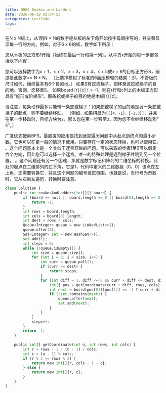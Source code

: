 ```yaml
---
title: 0909 Snakes and Ladders
date: 2020-06-29 02:04:53
categories: LeetCode
tags:
---
```



在N x N板上，从1到N * N的数字是从板的左下角开始按字母顺序写的，并交替显示每一行的方向。例如，对于6 x 6的板，数字如下所示：

您从木板的正方形1开始（始终在最后一行和第一列）。从平方x开始的每一步都包括以下内容：

您可以选择数字为x + 1，x + 2，x + 3，x + 4，x + 5或x + 6的目标正方形S，前提是此数字<= N * N。
（此选择模拟了标准的6面压模辊的结果：即，不管板的尺寸如何，始终最多有6个目的地。）
如果S有蛇或梯子，则移至该蛇或梯子的目的地。否则，您移至S。
如果board [r] [c]！= -1，则在r行和c列上的木板正方形具有“蛇形或阶梯形”。那条蛇或梯子的目的地是木板[r] [c]。

请注意，每条动作最多只能带一条蛇或梯子：如果蛇或梯子的目的地是另一条蛇或梯子的起点，则不要继续移动。 （例如，如果棋盘为`[[[4，-1]，[-1,3]]`，并且在第一步移动时，目标方块为`2`，那么您在第一步移至`3`，因为您不会继续移动到“ 4”。）


广度优先搜索BFS。最直接的应用是找到迷宫遍历问题中从起点到终点的最小步数。它也可以在更一般的情况下使用。只要存在一定的状态转换，也可以使用它。 。这个问题基本上是一个类似于迷宫穿越的问题。可以采取的步骤1至6可以假定六个方向，因此您可以选择一个迷宫。唯一的特殊处理是遇到梯子并跳到另一个位置。 。这个问题还有另一个困难，那就是数字标记和阵列的二维坐标的转换。此处的起点在二维排列的左下角，它是1，代码中定义的二维数组（0，0）该点在左上角，您需要转换它，并且这个问题的编号被蛇包围，也就是说，当行号为奇数时，它从右到左遍历，转换时要注意。


```python
class Solution {
    public int snakesAndLadders(int[][] board) {
        if (board == null || board.length == 0 || board[0].length == 0) {
            return -1;
        }
        int rows = board.length;
        int cols = board[0].length;
        int dest = rows * cols;
        Queue<Integer> queue = new LinkedList<>();
        queue.offer(1);
        Set<Integer> set = new HashSet<>();
        set.add(1);
        int steps = 0;
        while (!queue.isEmpty()) {
            int size = queue.size();
            for (int i = 0; i < size; i++) {
                int curr = queue.poll();
                if (curr == dest) {
                    return steps;
                }
                for (int diff = 1; diff <= 6 && curr + diff <= dest; diff++) {
                    int[] pos = getCoordinate(curr + diff, rows, cols);
                    int next = board[pos[0]][pos[1]] == -1 ? curr + diff : board[pos[0]][pos[1]];
                    if (!set.contains(next)) {
                        queue.offer(next);
                        set.add(next);
                    }
                }
            }
            steps++;
        }
        return -1;
    }
    
    public int[] getCoordinate(int n, int rows, int cols) {
        int r = rows - 1 - (n - 1) / cols;
        int c = (n - 1) % cols;
        if (r % 2 == rows % 2) {
            return new int[]{r, cols - 1 - c};
        } else {
            return new int[]{r, c};
        }
    }
}
```
